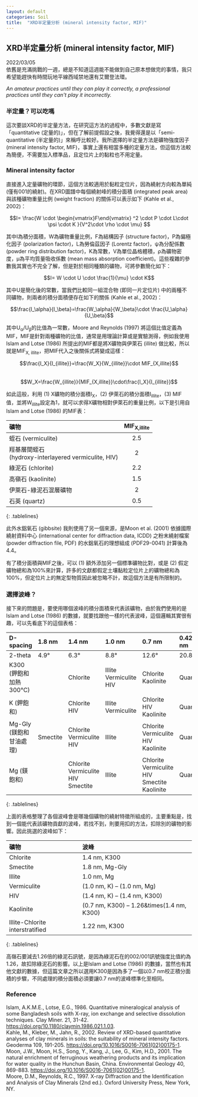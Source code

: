 ```yaml
---
layout: default
categories: Soil
title:  "XRD半定量分析 (mineral intensity factor, MIF)"  
---  
```

## XRD半定量分析 (mineral intensity factor, MIF)  
2022/03/05  
依舊是充滿挑戰的一週，總是不知道這週能不能做到自己原本想做完的事情，我只希望能趕快有時間玩地平線西域禁地還有艾爾登法環。  
  
*An amateur practices until they can play it correctly, a professional practices until they can't play it incorrectly.*  
  
### 半定量？可以吃嗎  
這次要談XRD的半定量方法，在研究這方法的過程中，多數文獻是寫「quantitative (定量的)」，但在了解前提假設之後，我覺得還是以「semi-quantitative (半定量的)」來稱呼比較好。我所選擇的半定量方法是礦物強度因子 (mineral intensity factor, MIF)，事實上還有相當多種的定量方法，但這個方法較為簡便，不需要加入標準品，且定位片上的黏粒也不用定量。  
  
### Mineral intensity factor  
直接進入定量礦物的環節，這個方法較適用於黏粒定位片，因為繞射方向較為單純 (僅有001的繞射)。在XRD圖譜中每個繞射峰的積分面積 (integrated peak area) 與該種礦物重量比例 (weight fraction) 的關係可以表示如下 (Kahle et al., 2002)：   
  
$$I= \frac{W \cdot \begin{vmatrix}F\end{vmatrix} ^2 \cdot P \cdot L\cdot \psi \cdot K }{V^2\cdot \rho \cdot \mu} $$  
  
其中I為積分面積，W為礦物重量比例，F為結構因子 (structure factor)，P為偏極化因子 (polarization factor)，L為勞倫茲因子 (Lorentz factor)，ψ為分配係數 (powder ring distribution factor)，K為常數，V為單位晶格體積，ρ為礦物密度，μ為平均質量吸收係數 (mean mass absorption coefficient)。這些複雜的參數我其實也不完全了解，但是對於相同種類的礦物，可將參數簡化如下：  
  
$$I= W \cdot U \cdot \frac{1}{\mu} \cdot K$$  
  
其中U是簡化後的常數，當我們比較同一組混合物 (即同一片定位片) 中的兩種不同礦物，則兩者的積分面積便存在如下的關係 (Kahle et al., 2002)：  
  
$$\frac{I_\alpha}{I_\beta}=\frac{W_\alpha}{W_\beta}\cdot \frac{U_\alpha}{U_\beta}$$  
  
其中U<sub>α</sub>/U<sub>β</sub>的比值為一常數，Moore and Reynolds (1997) 將這個比值定義為MIF，MIF是針對兩種礦物的比值，通常是用理論計算或是實驗測得，例如我使用Islam and Lotse (1986) 所提出的MIF都是將X礦物與伊萊石 (illite) 做比較，所以就是MIF<sub>X, illite</sub>，把MIF代入之後關係式將變成這樣：  
  
$$\frac{I_X}{I_{illite}}=\frac{W_X}{W_{illite}}\cdot MIF_{X,illite}$$  
$$W_X=\frac{W_{illite}}{MIF_{X,illite}}\cdot\frac{I_X}{I_{illite}}$$  
  
如此這般，利用 (1) X礦物的積分面積I<sub>X</sub>，(2) 伊萊石的積分面積I<sub>illite</sub>，(3) MIF值，並將W<sub>illite</sub>設定為1，就可以求得X礦物相對伊萊石的重量比例，以下是引用自Islam and Lotse (1986) 的MIF表：  
  
| 礦物 | MIF<sub>X,illite</sub> |     
| :--- | :---: |      
| 蛭石 (vermiculite) | 2.5 |       
| 羥基層間蛭石<br>(hydroxy-interlayered vermiculite, HIV) | 2 |      
| 綠泥石 (chlorite) | 2.2 |      
| 高嶺石 (kaolinite) | 1.5 |     
| 伊萊石-綠泥石混層礦物 | 2 |      
| 石英 (quartz) | 0.5 |      
{: .tablelines}   
  
此外水鋁氧石 (gibbsite) 我則使用了另一個來源，是Moon et al. (2001) 依據國際繞射資料中心 (international center for diffraction data, ICDD) 之粉末繞射檔案 (powder diffraction file, PDF) 的水鋁氧石的理想組成 (PDF29-0041) 計算後為4.4。  
  
有了積分面積與MIF之後，可以 (1) 額外添加另一個標準礦物比對，或是 (2) 假定礦物總和為100%來計算，許多的文獻都假定土壤黏粒定位片上的礦物總和為100%，但定位片上的無定型物質因此被忽略不計，故這個方法是有所限制的。  
  
### 選擇波峰？  
接下來的問題是，要使用哪個波峰的積分面積來代表該礦物，由於我們使用的是Islam and Lotse (1986) 的數據，就要找跟他一樣的代表波峰，這個邏輯其實很有趣，可以先看底下的這個表格：  

| D-spacing | 1.8 nm | 1.4 nm | 1.0 nm | 0.7 nm | 0.425 nm |
| :--------- | :------ | :------ | :------ | :------ | :-------- |
| 2-theta   | 4.9°   | 6.3°   | 8.8°   | 12.6°  | 20.86°   |
|K300<br>(鉀飽和加熱300°C)| |Chlorite|Illite<br>Vermiculite<br>HIV|Chlorite<br>Kaolinite|Quartz|
|K (鉀飽和)| |Chlorite<br>HIV|Illite<br>Vermiculite|Chlorite<br>HIV<br>Kaolinite|Quartz|
|Mg-Gly<br>(鎂飽和甘油處理)|Smectite|Chlorite<br>Vermiculite<br>HIV|Illite|Chlorite<br>Vermiculite<br>HIV<br>Kaolinite|Quartz|
|Mg (鎂飽和)| |Chlorite<br>Vermiculite<br>HIV<br>Smectite|Illite|Chlorite<br>Vermiculite<br>HIV<br>Smectite<br>Kaolinite|Quartz|
{: .tablelines}  
  
上面的表格整理了各個波峰會是哪幾個礦物的繞射特徵所組成的，主要重點是，找到一個能代表該礦物貢獻的波峰，若找不到，則要用扣的方法，扣除別的礦物的影響。因此挑選的波峰如下：
  
| 礦物                            | 波峰                                  |
| :------------------------------- | :------------------------------------- |
| Chlorite                        | 1.4 nm, K300                          |
| Smectite                        | 1.8 nm, Mg-Gly                        |
| Illite                          | 1.0 nm, Mg                            |
| Vermiculite                     | (1.0 nm, K) – (1.0 nm, Mg)            |
| HIV                             | (1.4 nm, K) – (1.4 nm, K300)          |
| Kaolinite                       | (0.7 nm, K300) – 1.26&times(1.4 nm, K300) |
| Illite-Chlorite interstratified | 1.22 nm, K300                         |
{: .tablelines}  
  
高嶺石要減去1.26倍的綠泥石訊號，是因為綠泥石在的002/001訊號強度比值約為1.26，故扣除綠泥石的影響。以上是Islam and Lotse (1986) 的數據，當然也有其他文獻的數據，但這篇文章之所以選用K300是因為多了一個以0.7 nm校正積分面積的步驟，不同處理的積分面積必須要讓0.7 nm的波峰標準化至相同。  
  
### Reference  
Islam, A.K.M.E., Lotse, E.G., 1986. Quantitative mineralogical analysis of some Bangladesh soils with X-ray, ion exchange and selective dissolution techniques. Clay Miner. 21, 31-42. <a href="https://doi.org/10.1180/claymin.1986.021.1.03" target="_blank">https://doi.org/10.1180/claymin.1986.021.1.03</a>.  
Kahle, M., Kleber, M., Jahn, R., 2002. Review of XRD-based quantitative analyses of clay minerals in soils: the suitability of mineral intensity factors. Geoderma 109, 191-205. <a href="https://doi.org/10.1016/S0016-7061(02)00175-1" target="_blank">https://doi.org/10.1016/S0016-7061(02)00175-1</a>.  
Moon, J.W., Moon, H.S., Song, Y., Kang, J., Lee, G., Kim, H.D., 2001. The natural enrichment of ferruginous weathering products and its implication for water quality in the Hunchun Basin, China. Environmental Geology 40, 869-883. <a href="https://doi.org/10.1007/s002540100247" target="_blank">https://doi.org/10.1016/S0016-7061(02)00175-1</a>.  
Moore, D.M., Reynolds, R.C., 1997. X-ray Diffraction and the Identification and Analysis of Clay Minerals (2nd ed.). Oxford University Press, New York, NY.   







